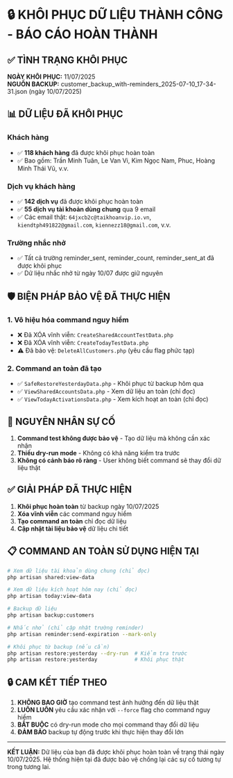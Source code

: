 # 🔒 KHÔI PHỤC DỮ LIỆU THÀNH CÔNG - BÁO CÁO HOÀN THÀNH

## ✅ TÌNH TRẠNG KHÔI PHỤC

**NGÀY KHÔI PHỤC:** 11/07/2025  
**NGUỒN BACKUP:** customer_backup_with-reminders_2025-07-10_17-34-31.json (ngày 10/07/2025)

## 📊 DỮ LIỆU ĐÃ KHÔI PHỤC

### Khách hàng

-   ✅ **118 khách hàng** đã được khôi phục hoàn toàn
-   ✅ Bao gồm: Trần Minh Tuân, Le Van Vi, Kim Ngọc Nam, Phuc, Hoàng Minh Thái Vũ, v.v.

### Dịch vụ khách hàng

-   ✅ **142 dịch vụ** đã được khôi phục hoàn toàn
-   ✅ **55 dịch vụ tài khoản dùng chung** qua 9 email
-   ✅ Các email thật: `64jxcb2c@taikhoanvip.io.vn`, `kiendtph491822@gmail.com`, `kiennezz18@gmail.com`, v.v.

### Trường nhắc nhở

-   ✅ Tất cả trường reminder_sent, reminder_count, reminder_sent_at đã được khôi phục
-   ✅ Dữ liệu nhắc nhở từ ngày 10/07 được giữ nguyên

## 🛡️ BIỆN PHÁP BẢO VỆ ĐÃ THỰC HIỆN

### 1. Vô hiệu hóa command nguy hiểm

-   ❌ Đã XÓA vĩnh viễn: `CreateSharedAccountTestData.php`
-   ❌ Đã XÓA vĩnh viễn: `CreateTodayTestData.php`
-   ⚠️ Đã bảo vệ: `DeleteAllCustomers.php` (yêu cầu flag phức tạp)

### 2. Command an toàn đã tạo

-   ✅ `SafeRestoreYesterdayData.php` - Khôi phục từ backup hôm qua
-   ✅ `ViewSharedAccountsData.php` - Xem dữ liệu an toàn (chỉ đọc)
-   ✅ `ViewTodayActivationsData.php` - Xem kích hoạt an toàn (chỉ đọc)

## 🚨 NGUYÊN NHÂN SỰ CỐ

1. **Command test không được bảo vệ** - Tạo dữ liệu mà không cần xác nhận
2. **Thiếu dry-run mode** - Không có khả năng kiểm tra trước
3. **Không có cảnh báo rõ ràng** - User không biết command sẽ thay đổi dữ liệu thật

## ✅ GIẢI PHÁP ĐÃ THỰC HIỆN

1. **Khôi phục hoàn toàn** từ backup ngày 10/07/2025
2. **Xóa vĩnh viễn** các command nguy hiểm
3. **Tạo command an toàn** chỉ đọc dữ liệu
4. **Cập nhật tài liệu bảo vệ** dữ liệu chi tiết

## 📋 COMMAND AN TOÀN SỬ DỤNG HIỆN TẠI

```bash
# Xem dữ liệu tài khoản dùng chung (chỉ đọc)
php artisan shared:view-data

# Xem dữ liệu kích hoạt hôm nay (chỉ đọc)
php artisan today:view-data

# Backup dữ liệu
php artisan backup:customers

# Nhắc nhở (chỉ cập nhật trường reminder)
php artisan reminder:send-expiration --mark-only

# Khôi phục từ backup (nếu cần)
php artisan restore:yesterday --dry-run  # Kiểm tra trước
php artisan restore:yesterday            # Khôi phục thật
```

## 🔒 CAM KẾT TIẾP THEO

1. **KHÔNG BAO GIỜ** tạo command test ảnh hưởng đến dữ liệu thật
2. **LUÔN LUÔN** yêu cầu xác nhận với `--force` flag cho command nguy hiểm
3. **BẮT BUỘC** có dry-run mode cho mọi command thay đổi dữ liệu
4. **ĐẢM BẢO** backup tự động trước khi thực hiện thay đổi lớn

---

**KẾT LUẬN:** Dữ liệu của bạn đã được khôi phục hoàn toàn về trạng thái ngày 10/07/2025. Hệ thống hiện tại đã được bảo vệ chống lại các sự cố tương tự trong tương lai.
